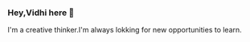 ### Hey,Vidhi here 👋

I'm a creative thinker.I'm always lokking for new opportunities to learn.

<!--
**vidhi1121/vidhi1121** is a ✨ _special_ ✨ repository because its `README.md` (this file) appears on your GitHub profile.

Here are some ideas to get you started:

- 🔭 I’m currently working on ...
- 🌱 I’m currently learning ...
- 👯 I’m looking to collaborate on ...
- 🤔 I’m looking for help with ...
- 💬 Ask me about ...
- 📫 How to reach me: https://github.com/vidhi112
- 😄 Pronouns: ...
- ⚡ Fun fact: ...
-->

